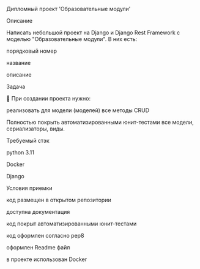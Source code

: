 Дипломный проект 'Образовательные модули'

Описание

Написать небольшой проект на Django и Django Rest Framework с моделью "Образовательные модули". В них есть:

порядковый номер

название

описание

Задача

👾 При создании проекта нужно:

реализовать для модели (моделей) все методы CRUD

Полностью покрыть автоматизированными юнит-тестами все модели, сериализаторы, виды.

Требуемый стэк

python 3.11

Docker

Django

Условия приемки

код размещен в открытом репозитории

доступна документация

код покрыт автоматизированными юнит-тестами

код оформлен согласно pep8

оформлен Readme файл

в проекте использован Docker
